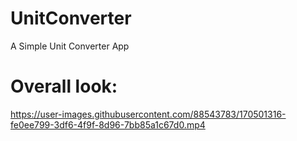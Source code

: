 UnitConverter
===================
A Simple Unit Converter App

Overall look:
=======================

https://user-images.githubusercontent.com/88543783/170501316-fe0ee799-3df6-4f9f-8d96-7bb85a1c67d0.mp4

